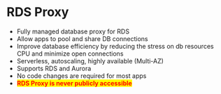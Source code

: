 # RDS Proxy

* Fully managed database proxy for RDS
* Allow apps to pool and share DB connections
* Improve database efficiency by reducing the stress on db resources CPU and minimize open connections
* Serverless, autoscaling, highly available (Multi-AZ)
* Supports RDS and Aurora
* No code changes are required for most apps
* <mark style="color:red;">**RDS Proxy is never publicly accessible**</mark>
